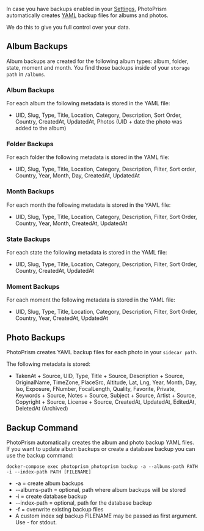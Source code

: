 In case you have backups enabled in your [Settings](../settings/advanced.md), PhotoPrism automatically creates [YAML](../../developer-guide/technologies/yaml.md) backup files for albums and photos.

We do this to give you full control over your data.

## Album Backups
Album backups are created for the following album types: album, folder, state, moment and month.
You find those backups inside of your `storage path` in `/albums`.

### Album Backups
For each album the following metadata is stored in the YAML file:

* UID, Slug, Type, Title, Location, Category, Description, Sort Order, Country, CreatedAt, UpdatedAt, Photos (UID + date the photo was added to the album)

### Folder Backups
For each folder the following metadata is stored in the YAML file:

* UID, Slug, Type, Title, Location, Category, Description, Filter, Sort order, Country, Year, Month, Day, CreatedAt, UpdatedAt

### Month Backups
For each month the following metadata is stored in the YAML file:

* UID, Slug, Type, Title, Location, Category, Description, Filter, Sort Order, Country, Year, Month, CreatedAt, UpdatedAt

### State Backups
For each state the following metadata is stored in the YAML file:

* UID, Slug, Type, Title, Location, Category, Description, Filter, Sort Order, Country, CreatedAt, UpdatedAt

### Moment Backups
For each moment the following metadata is stored in the YAML file:

* UID, Slug, Type, Title, Location, Category, Description, Filter, Sort Order, Country, Year, CreatedAt, UpdatedAt

## Photo Backups
PhotoPrism creates YAML backup files for each photo in your `sidecar path`.

The following metadata is stored:

* TakenAt + Source, UID, Type, Title + Source, Description + Source, OriginalName, TimeZone, PlaceSrc, Altitude, 
  Lat, Lng, Year, Month, Day, Iso, Exposure, FNumber, FocalLength, Quality, Favorite, Private, Keywords + Source, 
  Notes + Source, Subject + Source, Artist + Source, Copyright + Source, License + Source, CreatedAt, UpdatedAt, EditedAt, DeletedAt (Archived)

## Backup Command
PhotoPrism automatically creates the album and photo backup YAML files.
If you want to update album backups or create a database backup you can use the backup command:

`docker-compose exec photoprism photoprism backup -a --albums-path PATH -i --index-path PATH [FILENAME]`

* -a = create album backups
* --albums-path = optional, path where album backups will be stored
* -i = create database backup
* --index-path = optional, path for the database backup
* -f = overwrite existing backup files
* A custom index sql backup FILENAME may be passed as first argument. Use - for stdout.

